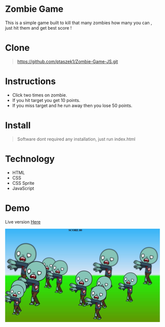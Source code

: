 # Zombie Game

This is a simple game built to kill that many zombies how many you can , just hit them and get best score !

# Clone

> https://github.com/ptaszek1/Zombie-Game-JS.git

# Instructions

* Click two times on zombie.
* If you hit target you get 10 points.
* If you miss target and he run away then you lose 50 points.

# Install

> Software dont required any installation, just run index.html

# Technology

* HTML
* CSS
* CSS Sprite
* JavaScript

# Demo

Live version [Here](https://ptaszek1.github.io/Zombie-Game-JS/ "Google's Homepage")

<img alt="Logo" src="https://github.com/ptaszek1/Zombie-Game---JS/blob/master/zombieIMG.jpg" width="600">




